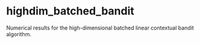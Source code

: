 # highdim_batched_bandit
Numerical results for the high-dimensional batched linear contextual bandit algorithm.

